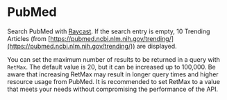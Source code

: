 # PubMed

Search PubMed with [Raycast](https://www.raycast.com/). If the search entry is empty, 10 Trending Articles (from [https://pubmed.ncbi.nlm.nih.gov/trending/](https://pubmed.ncbi.nlm.nih.gov/trending/)) are displayed.

You can set the maximum number of results to be returned in a query with `RetMax`. The default value is 20, but it can be increased up to 100,000. Be aware that increasing RetMax may result in longer query times and higher resource usage from PubMed. It is recommended to set RetMax to a value that meets your needs without compromising the performance of the API.